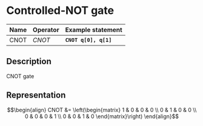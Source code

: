 # Controlled-NOT gate

| Name | Operator | Example statement     |
|------|----------|-----------------------|
| CNOT | $CNOT$   | **`CNOT q[0], q[1]`** |

## Description

CNOT gate

## Representation

$$\begin{align}
CNOT &= \left(\begin{matrix}
1 & 0 & 0 & 0 \\
0 & 1 & 0 & 0 \\
0 & 0 & 0 & 1 \\
0 & 0 & 1 & 0 
\end{matrix}\right)
\end{align}$$
